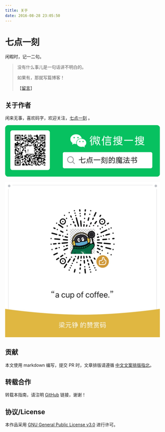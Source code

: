 ```yaml
---
title: 关于
date: 2016-08-28 23:05:50
---
```


# 七点一刻

闲暇时，记一二句。

> 没有什么事儿是一句话讲不明白的。  
> 
> 如果有，那就写篇博客！ 
> 
> 【[留言](https://github.com/LeungGeorge/LeungGeorge.github.io/issues/new)】  

## 关于作者

闲来无事，喜欢码字，欢迎关注，[七点一刻](https://leunggeorge.github.io/) 。   

![image-20221228093442872](local.assets/images/image-20221228093442872.png)

![|200x200](local.assets/images/wechatpay.png)

## 贡献

本文使用 markdown 编写，提交 PR 时，文章排版请遵循 [中文文案排版指北](https://github.com/mzlogin/chinese-copywriting-guidelines/blob/Simplified/README.md)。

## 转载合作

转载本指南，请注明 [GitHub](https://github.com/LeungGeorge/LeungGeorge.github.io) 链接，谢谢！

## 协议/License

本作品采用 [GNU General Public License v3.0](LICENSE) 进行许可。